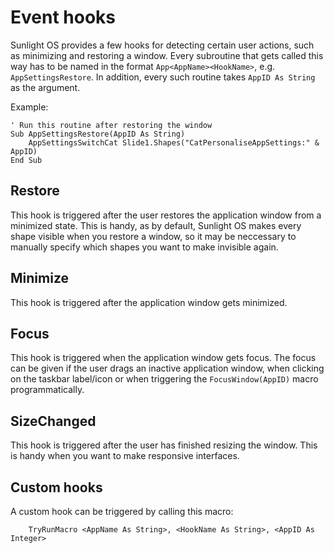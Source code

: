 # Event hooks

Sunlight OS provides a few hooks for detecting certain user actions, such as minimizing and restoring a window. Every subroutine that gets called this way has to be named in the format `App<AppName><HookName>`, e.g. `AppSettingsRestore`. In addition, every such routine takes `AppID As String` as the argument.

Example:

```VB
' Run this routine after restoring the window
Sub AppSettingsRestore(AppID As String)
    AppSettingsSwitchCat Slide1.Shapes("CatPersonaliseAppSettings:" & AppID)
End Sub
```

## Restore

This hook is triggered after the user restores the application window from a minimized state. This is handy, as by default, Sunlight OS makes every shape visible when you restore a window, so it may be neccessary to manually specify which shapes you want to make invisible again.

## Minimize

This hook is triggered after the application window gets minimized.

## Focus

This hook is triggered when the application window gets focus. The focus can be given if the user drags an inactive application window, when clicking on the taskbar label/icon or when triggering the `FocusWindow(AppID)` macro programmatically.

## SizeChanged

This hook is triggered after the user has finished resizing the window. This is handy when you want to make responsive interfaces.

## Custom hooks

A custom hook can be triggered by calling this macro:

```VB
	TryRunMacro <AppName As String>, <HookName As String>, <AppID As Integer>
```